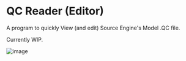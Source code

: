 # QC Reader (Editor)
A program to quickly View (and edit) Source Engine's Model .QC file.

Currently WIP.

![image](https://github.com/Kamishirasawa-keine/qcr/assets/56501720/bf48d384-2973-4f78-9c01-92cdefc876ab)
